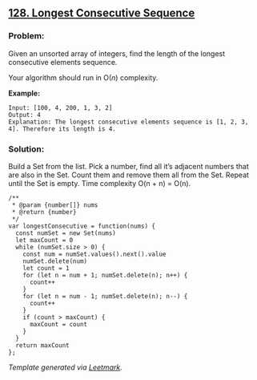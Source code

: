 ## [128. Longest Consecutive Sequence](https://leetcode.com/problems/longest-consecutive-sequence/description/)

### Problem:

Given an unsorted array of integers, find the length of the longest consecutive elements sequence.

Your algorithm should run in O(_n_) complexity.

**Example:**

    Input: [100, 4, 200, 1, 3, 2]
    Output: 4
    Explanation: The longest consecutive elements sequence is [1, 2, 3, 4]. Therefore its length is 4.

### Solution:

Build a Set from the list. Pick a number, find all it’s adjacent numbers that are also in the Set. Count them and remove them all from the Set. Repeat until the Set is empty. Time complexity O(n + n) = O(n).

    /**
     * @param {number[]} nums
     * @return {number}
     */
    var longestConsecutive = function(nums) {
      const numSet = new Set(nums)
      let maxCount = 0
      while (numSet.size > 0) {
        const num = numSet.values().next().value
        numSet.delete(num)
        let count = 1
        for (let n = num + 1; numSet.delete(n); n++) {
          count++
        }
        for (let n = num - 1; numSet.delete(n); n--) {
          count++
        }
        if (count > maxCount) {
          maxCount = count
        }
      }
      return maxCount
    };

_Template generated via [Leetmark](https://github.com/crimx/crx-leetmark)._
